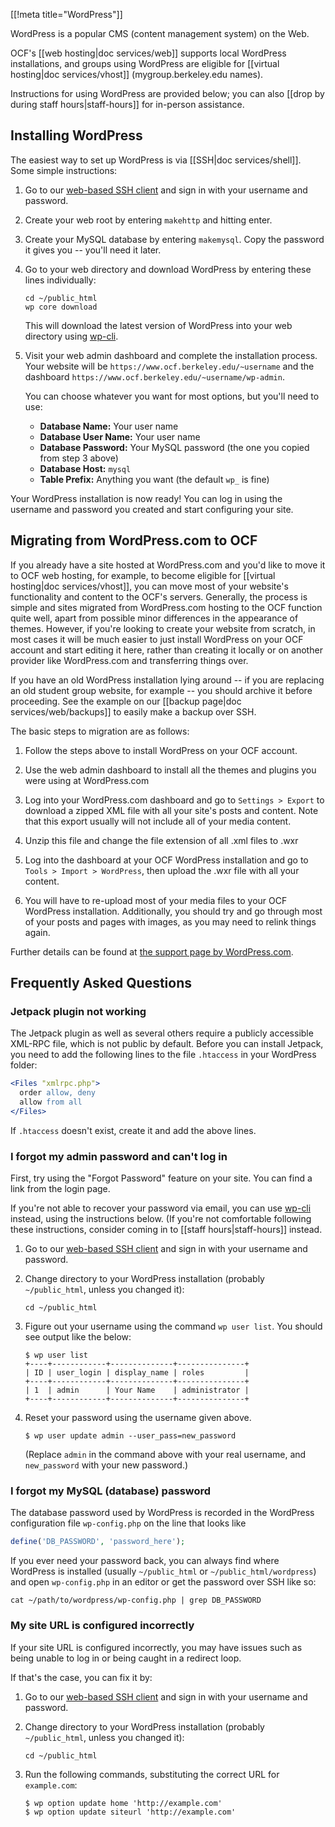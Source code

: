 [[!meta title="WordPress"]]

WordPress is a popular CMS (content management system) on the Web.

OCF's [[web hosting|doc services/web]] supports local WordPress installations,
and groups using WordPress are eligible for [[virtual hosting|doc
services/vhost]] (mygroup.berkeley.edu names).

Instructions for using WordPress are provided below; you can also [[drop by
during staff hours|staff-hours]] for in-person assistance.


## Installing WordPress

The easiest way to set up WordPress is via [[SSH|doc services/shell]]. Some simple
instructions:

1. Go to our [web-based SSH client](https://ssh.ocf.berkeley.edu/) and sign in
   with your username and password.

2. Create your web root by entering `makehttp` and hitting enter.

3. Create your MySQL database by entering `makemysql`. Copy the password it
   gives you -- you'll need it later.

4. Go to your web directory and download WordPress by entering these lines
   individually:

   ```shell
   cd ~/public_html
   wp core download
   ```

   This will download the latest version of WordPress into your web directory
   using [wp-cli](http://wp-cli.org/).

5. Visit your web admin dashboard and complete the installation process. Your
   website will be `https://www.ocf.berkeley.edu/~username` and the dashboard
   `https://www.ocf.berkeley.edu/~username/wp-admin`.

   You can choose whatever you want for most options, but you'll need to use:

   * **Database Name:** Your user name
   * **Database User Name:** Your user name
   * **Database Password:** Your MySQL password (the one you copied from step 3
     above)
   * **Database Host:** `mysql`
   * **Table Prefix:** Anything you want (the default `wp_` is fine)

Your WordPress installation is now ready! You can log in using the username and
password you created and start configuring your site.


## Migrating from WordPress.com to OCF

If you already have a site hosted at WordPress.com and you'd like to move it to
OCF web hosting, for example, to become eligible for [[virtual
hosting|doc services/vhost]], you can move most of your website's functionality and
content to the OCF's servers. Generally, the process is simple and sites
migrated from WordPress.com hosting to the OCF function quite well, apart from
possible minor differences in the appearance of themes. However, if you're looking
to create your website from scratch, in most cases it will be much easier to just
install WordPress on your OCF account and start editing it here, rather than creating it locally
or on another provider like WordPress.com and transferring things over.

If you have an old WordPress installation lying around -- if you are replacing
an old student group website, for example -- you should archive it before
proceeding. See the example on our [[backup page|doc services/web/backups]] to
easily make a backup over SSH.

The basic steps to migration are as follows:

1. Follow the steps above to install WordPress on your OCF account.

2. Use the web admin dashboard to install all the themes and plugins you were
   using at WordPress.com

3. Log into your WordPress.com dashboard and go to `Settings > Export` to download
   a zipped XML file with all your site's posts and content. Note that this export
   usually will not include all of your media content.

4. Unzip this file and change the file extension of all .xml files to .wxr

5. Log into the dashboard at your OCF WordPress installation and go to `Tools >
   Import > WordPress`, then upload the .wxr file with all your content.

6. You will have to re-upload most of your media files to your OCF WordPress
   installation. Additionally, you should try and go through most of your posts
   and pages with images, as you may need to relink things again.

Further details can be found at [the support page by WordPress.com][1].

[1]: https://en.support.wordpress.com/moving-to-a-self-hosted-wordpress-site/


## Frequently Asked Questions

### Jetpack plugin not working

The Jetpack plugin as well as several others require a publicly accessible
XML-RPC file, which is not public by default. Before you can install Jetpack,
you need to add the following lines to the file `.htaccess` in your WordPress
folder:

```apache
<Files "xmlrpc.php">
  order allow, deny
  allow from all
</Files>
```

If `.htaccess` doesn't exist, create it and add the above lines.


### I forgot my admin password and can't log in

First, try using the "Forgot Password" feature on your site. You can find a
link from the login page.

If you're not able to recover your password via email, you can use
[wp-cli][wp-cli] instead, using the instructions below. (If you're not
comfortable following these instructions, consider coming in to [[staff
hours|staff-hours]] instead.


1. Go to our [web-based SSH client](https://ssh.ocf.berkeley.edu/) and sign in
   with your username and password.

2. Change directory to your WordPress installation (probably `~/public_html`,
   unless you changed it):

   ```shell
   cd ~/public_html
   ```

3. Figure out your username using the command `wp user list`. You should see output like the below:

   ```shell
   $ wp user list
   +----+------------+--------------+---------------+
   | ID | user_login | display_name | roles         |
   +----+------------+--------------+---------------+
   | 1  | admin      | Your Name    | administrator |
   +----+------------+--------------+---------------+
   ```

4. Reset your password using the username given above.

   ```
   $ wp user update admin --user_pass=new_password
   ```

   (Replace `admin` in the command above with your real username, and
   `new_password` with your new password.)


### I forgot my MySQL (database) password

The database password used by WordPress is recorded in the WordPress
configuration file `wp-config.php` on the line that looks like

```php
define('DB_PASSWORD', 'password_here');
```

If you ever need your password back, you can always find where WordPress is
installed (usually `~/public_html` or `~/public_html/wordpress`) and open
`wp-config.php` in an editor or get the password over SSH like so:

```shell
cat ~/path/to/wordpress/wp-config.php | grep DB_PASSWORD
```


### My site URL is configured incorrectly

If your site URL is configured incorrectly, you may have issues such as being
unable to log in or being caught in a redirect loop.

If that's the case, you can fix it by:

1. Go to our [web-based SSH client](https://ssh.ocf.berkeley.edu/) and sign in
   with your username and password.

2. Change directory to your WordPress installation (probably `~/public_html`,
   unless you changed it):

   ```shell
   cd ~/public_html
   ```

3. Run the following commands, substituting the correct URL for `example.com`:

   ```shell
   $ wp option update home 'http://example.com'
   $ wp option update siteurl 'http://example.com'
   ```


[wp-cli]: http://wp-cli.org/
